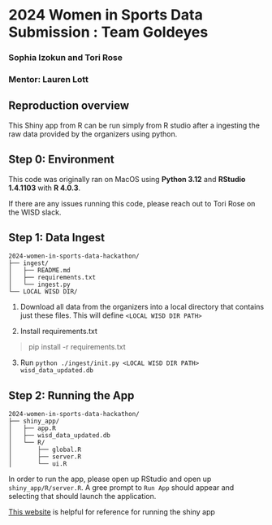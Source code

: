 # 2024 Women in Sports Data Submission : Team Goldeyes
### Sophia Izokun and Tori Rose
### Mentor: Lauren Lott

## Reproduction overview
This Shiny app from R can be run simply from R studio after a ingesting the raw data provided by the organizers using python. 

## Step 0: Environment
This code was originally ran on MacOS using **Python 3.12** and **RStudio 1.4.1103** with **R 4.0.3**.

 If there are any issues running this code, please reach out to Tori Rose on the WISD slack.

## Step 1: Data Ingest
```
2024-women-in-sports-data-hackathon/
├── ingest/
│   ├── README.md
│   ├── requirements.txt
│   └── ingest.py
└── LOCAL WISD DIR/
```
1. Download all data from the organizers into a local directory that contains just these files. This will define `<LOCAL WISD DIR PATH>`

2. Install requirements.txt
> pip install -r requirements.txt

3. Run `python ./ingest/init.py <LOCAL WISD DIR PATH> wisd_data_updated.db`

## Step 2: Running the App
```
2024-women-in-sports-data-hackathon/
├── shiny_app/
│   ├── app.R
│   ├── wisd_data_updated.db
│   └── R/
│       ├── global.R
│       ├── server.R
│       └── ui.R

```
In order to run the app, please open up RStudio and open up `shiny_app/R/server.R`. A gree prompt to `Run App` should appear and selecting that should launch the application.

[This website](https://shiny.posit.co/r/getstarted/shiny-basics/lesson1/index.html) is helpful for reference for running the shiny app


